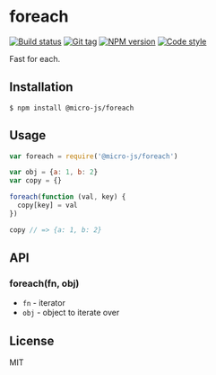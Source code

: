 
# foreach

[![Build status][travis-image]][travis-url]
[![Git tag][git-image]][git-url]
[![NPM version][npm-image]][npm-url]
[![Code style][standard-image]][standard-url]

Fast for each.

## Installation

    $ npm install @micro-js/foreach

## Usage

```js
var foreach = require('@micro-js/foreach')

var obj = {a: 1, b: 2}
var copy = {}

foreach(function (val, key) {
  copy[key] = val
})

copy // => {a: 1, b: 2}

```

## API

### foreach(fn, obj)

- `fn` - iterator
- `obj` - object to iterate over

## License

MIT

[travis-image]: https://img.shields.io/travis/micro-js/foreach.svg?style=flat-square
[travis-url]: https://travis-ci.org/micro-js/foreach
[git-image]: https://img.shields.io/github/tag/micro-js/foreach.svg
[git-url]: https://github.com/micro-js/foreach
[standard-image]: https://img.shields.io/badge/code%20style-standard-brightgreen.svg?style=flat
[standard-url]: https://github.com/feross/standard
[npm-image]: https://img.shields.io/npm/v/@micro-js/foreach.svg?style=flat-square
[npm-url]: https://npmjs.org/package/@micro-js/foreach
